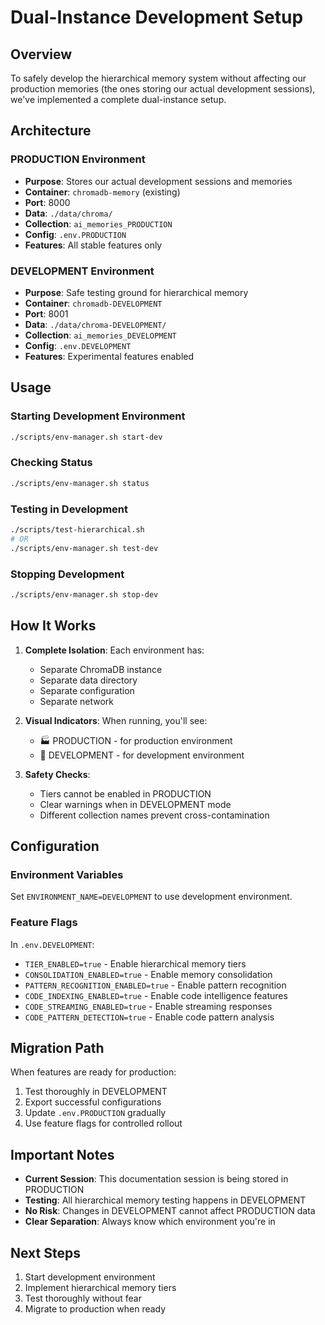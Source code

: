# Dual-Instance Development Setup

## Overview

To safely develop the hierarchical memory system without affecting our production memories (the ones storing our actual development sessions), we've implemented a complete dual-instance setup.

## Architecture

### PRODUCTION Environment
- **Purpose**: Stores our actual development sessions and memories
- **Container**: `chromadb-memory` (existing)
- **Port**: 8000
- **Data**: `./data/chroma/`
- **Collection**: `ai_memories_PRODUCTION`
- **Config**: `.env.PRODUCTION`
- **Features**: All stable features only

### DEVELOPMENT Environment
- **Purpose**: Safe testing ground for hierarchical memory
- **Container**: `chromadb-DEVELOPMENT`
- **Port**: 8001
- **Data**: `./data/chroma-DEVELOPMENT/`
- **Collection**: `ai_memories_DEVELOPMENT`
- **Config**: `.env.DEVELOPMENT`
- **Features**: Experimental features enabled

## Usage

### Starting Development Environment
```bash
./scripts/env-manager.sh start-dev
```

### Checking Status
```bash
./scripts/env-manager.sh status
```

### Testing in Development
```bash
./scripts/test-hierarchical.sh
# OR
./scripts/env-manager.sh test-dev
```

### Stopping Development
```bash
./scripts/env-manager.sh stop-dev
```

## How It Works

1. **Complete Isolation**: Each environment has:
   - Separate ChromaDB instance
   - Separate data directory
   - Separate configuration
   - Separate network

2. **Visual Indicators**: When running, you'll see:
   - 🏭 PRODUCTION - for production environment
   - 🧪 DEVELOPMENT - for development environment

3. **Safety Checks**: 
   - Tiers cannot be enabled in PRODUCTION
   - Clear warnings when in DEVELOPMENT mode
   - Different collection names prevent cross-contamination

## Configuration

### Environment Variables
Set `ENVIRONMENT_NAME=DEVELOPMENT` to use development environment.

### Feature Flags
In `.env.DEVELOPMENT`:
- `TIER_ENABLED=true` - Enable hierarchical memory tiers
- `CONSOLIDATION_ENABLED=true` - Enable memory consolidation
- `PATTERN_RECOGNITION_ENABLED=true` - Enable pattern recognition
- `CODE_INDEXING_ENABLED=true` - Enable code intelligence features
- `CODE_STREAMING_ENABLED=true` - Enable streaming responses
- `CODE_PATTERN_DETECTION=true` - Enable code pattern analysis

## Migration Path

When features are ready for production:
1. Test thoroughly in DEVELOPMENT
2. Export successful configurations
3. Update `.env.PRODUCTION` gradually
4. Use feature flags for controlled rollout

## Important Notes

- **Current Session**: This documentation session is being stored in PRODUCTION
- **Testing**: All hierarchical memory testing happens in DEVELOPMENT
- **No Risk**: Changes in DEVELOPMENT cannot affect PRODUCTION data
- **Clear Separation**: Always know which environment you're in

## Next Steps

1. Start development environment
2. Implement hierarchical memory tiers
3. Test thoroughly without fear
4. Migrate to production when ready